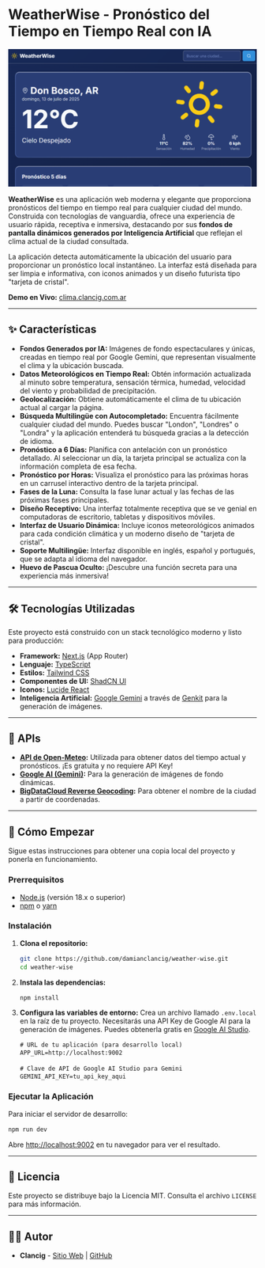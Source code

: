 
# WeatherWise - Pronóstico del Tiempo en Tiempo Real con IA

![Captura de Pantalla de WeatherWise](public/assets/screenshot.png)

**WeatherWise** es una aplicación web moderna y elegante que proporciona pronósticos del tiempo en tiempo real para cualquier ciudad del mundo. Construida con tecnologías de vanguardia, ofrece una experiencia de usuario rápida, receptiva e inmersiva, destacando por sus **fondos de pantalla dinámicos generados por Inteligencia Artificial** que reflejan el clima actual de la ciudad consultada.

La aplicación detecta automáticamente la ubicación del usuario para proporcionar un pronóstico local instantáneo. La interfaz está diseñada para ser limpia e informativa, con iconos animados y un diseño futurista tipo "tarjeta de cristal".

**Demo en Vivo:** [clima.clancig.com.ar](https://clima.clancig.com.ar)

---

## ✨ Características

- **Fondos Generados por IA:** Imágenes de fondo espectaculares y únicas, creadas en tiempo real por Google Gemini, que representan visualmente el clima y la ubicación buscada.
- **Datos Meteorológicos en Tiempo Real:** Obtén información actualizada al minuto sobre temperatura, sensación térmica, humedad, velocidad del viento y probabilidad de precipitación.
- **Geolocalización:** Obtiene automáticamente el clima de tu ubicación actual al cargar la página.
- **Búsqueda Multilingüe con Autocompletado:** Encuentra fácilmente cualquier ciudad del mundo. Puedes buscar "London", "Londres" o "Londra" y la aplicación entenderá tu búsqueda gracias a la detección de idioma.
- **Pronóstico a 6 Días:** Planifica con antelación con un pronóstico detallado. Al seleccionar un día, la tarjeta principal se actualiza con la información completa de esa fecha.
- **Pronóstico por Horas:** Visualiza el pronóstico para las próximas horas en un carrusel interactivo dentro de la tarjeta principal.
- **Fases de la Luna:** Consulta la fase lunar actual y las fechas de las próximas fases principales.
- **Diseño Receptivo:** Una interfaz totalmente receptiva que se ve genial en computadoras de escritorio, tabletas y dispositivos móviles.
- **Interfaz de Usuario Dinámica:** Incluye iconos meteorológicos animados para cada condición climática y un moderno diseño de "tarjeta de cristal".
- **Soporte Multilingüe:** Interfaz disponible en inglés, español y portugués, que se adapta al idioma del navegador.
- **Huevo de Pascua Oculto:** ¡Descubre una función secreta para una experiencia más inmersiva!

---

## 🛠️ Tecnologías Utilizadas

Este proyecto está construido con un stack tecnológico moderno y listo para producción:

- **Framework:** [Next.js](https://nextjs.org/) (App Router)
- **Lenguaje:** [TypeScript](https://www.typescriptlang.org/)
- **Estilos:** [Tailwind CSS](https://tailwindcss.com/)
- **Componentes de UI:** [ShadCN UI](https://ui.shadcn.com/)
- **Iconos:** [Lucide React](https://lucide.dev/guide/packages/lucide-react)
- **Inteligencia Artificial:** [Google Gemini](https://ai.google.dev/) a través de [Genkit](https://firebase.google.com/docs/genkit) para la generación de imágenes.

---

## 🔌 APIs

- **[API de Open-Meteo](https://open-meteo.com/):** Utilizada para obtener datos del tiempo actual y pronósticos. ¡Es gratuita y no requiere API Key!
- **[Google AI (Gemini)](https://ai.google.dev/):** Para la generación de imágenes de fondo dinámicas.
- **[BigDataCloud Reverse Geocoding](https://www.bigdatacloud.com/):** Para obtener el nombre de la ciudad a partir de coordenadas.

---

## 🚀 Cómo Empezar

Sigue estas instrucciones para obtener una copia local del proyecto y ponerla en funcionamiento.

### Prerrequisitos

- [Node.js](https://nodejs.org/) (versión 18.x o superior)
- [npm](https://www.npmjs.com/) o [yarn](https://yarnpkg.com/)

### Instalación

1.  **Clona el repositorio:**
    ```bash
    git clone https://github.com/damianclancig/weather-wise.git
    cd weather-wise
    ```

2.  **Instala las dependencias:**
    ```bash
    npm install
    ```

3.  **Configura las variables de entorno:**
    Crea un archivo llamado `.env.local` en la raíz de tu proyecto. Necesitarás una API Key de Google AI para la generación de imágenes. Puedes obtenerla gratis en [Google AI Studio](https://aistudio.google.com/app/apikey).

    ```.env.local
    # URL de tu aplicación (para desarrollo local)
    APP_URL=http://localhost:9002

    # Clave de API de Google AI Studio para Gemini
    GEMINI_API_KEY=tu_api_key_aqui
    ```

### Ejecutar la Aplicación

Para iniciar el servidor de desarrollo:

```bash
npm run dev
```

Abre [http://localhost:9002](http://localhost:9002) en tu navegador para ver el resultado.

---

## 📄 Licencia

Este proyecto se distribuye bajo la Licencia MIT. Consulta el archivo `LICENSE` para más información.

---

## 👨‍💻 Autor

- **Clancig** - [Sitio Web](https://clancig.com.ar) | [GitHub](https://github.com/damianclancig)
